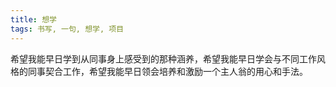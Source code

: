 ```yaml
---
title: 想学
tags: 书写, 一句, 想学, 项目
---
```



希望我能早日学到从同事身上感受到的那种涵养，希望我能早日学会与不同工作风格的同事契合工作，希望我能早日领会培养和激励一个主人翁的用心和手法。


